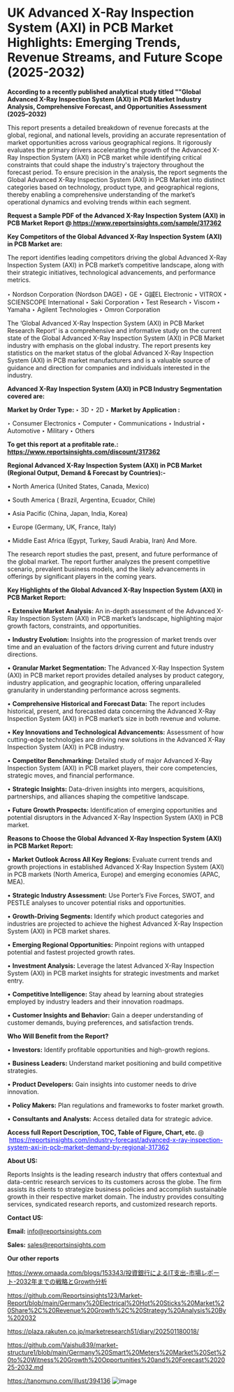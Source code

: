 # UK Advanced X-Ray Inspection System (AXI) in PCB Market Highlights: Emerging Trends, Revenue Streams, and Future Scope (2025-2032)

<strong>According to a recently published analytical study titled ""Global Advanced X-Ray Inspection System (AXI) in PCB Market Industry Analysis, Comprehensive Forecast, and Opportunities Assessment (2025–2032)</strong>

This report presents a detailed breakdown of revenue forecasts at the global, regional, and national levels, providing an accurate representation of market opportunities across various geographical regions. It rigorously evaluates the primary drivers accelerating the growth of the Advanced X-Ray Inspection System (AXI) in PCB market while identifying critical constraints that could shape the industry's trajectory throughout the forecast period. To ensure precision in the analysis, the report segments the Global Advanced X-Ray Inspection System (AXI) in PCB Market into distinct categories based on technology, product type, and geographical regions, thereby enabling a comprehensive understanding of the market’s operational dynamics and evolving trends within each segment.

<strong>Request a Sample PDF of the Advanced X-Ray Inspection System (AXI) in PCB Market Report </strong><strong>@<a href=https://www.reportsinsights.com/sample/317362 style=color:#0000ff;> https://www.reportsinsights.com/sample/317362</a></strong></font>

<strong>Key Competitors of the Global Advanced X-Ray Inspection System (AXI) in PCB Market are:</strong>

The report identifies leading competitors driving the global Advanced X-Ray Inspection System (AXI) in PCB market’s competitive landscape, along with their strategic initiatives, technological advancements, and performance metrics.

‣ Nordson Corporation (Nordson DAGE)
‣ GE
‣ G諴EL Electronic
‣ VITROX
‣ SCIENSCOPE International
‣ Saki Corporation
‣ Test Research
‣ Viscom
‣ Yamaha
‣ Agilent Technologies
‣ Omron Corporation

The ‘Global Advanced X-Ray Inspection System (AXI) in PCB Market Research Report’ is a comprehensive and informative study on the current state of the Global Advanced X-Ray Inspection System (AXI) in PCB Market industry with emphasis on the global industry. The report presents key statistics on the market status of the global Advanced X-Ray Inspection System (AXI) in PCB market manufacturers and is a valuable source of guidance and direction for companies and individuals interested in the industry.

<strong>Advanced X-Ray Inspection System (AXI) in PCB Industry Segmentation covered are:</strong>

<strong>Market by Order Type: </strong>
‣ 3D
‣ 2D
‣ 
<strong>Market by Application :</strong>

‣ Consumer Electronics
‣ Computer
‣ Communications
‣ Industrial
‣ Automotive
‣ Military
‣ Others

<strong>To get this report at a profitable rate.: <a href=https://www.reportsinsights.com/discount/317362 style=color:#0000ff;>https://www.reportsinsights.com/discount/317362</a></strong></font>

<strong>Regional Advanced X-Ray Inspection System (AXI) in PCB Market (Regional Output, Demand &amp; Forecast by Countries):-</strong>

• North America (United States, Canada, Mexico)

• South America ( Brazil, Argentina, Ecuador, Chile)

• Asia Pacific (China, Japan, India, Korea)

• Europe (Germany, UK, France, Italy)

• Middle East Africa (Egypt, Turkey, Saudi Arabia, Iran) And More.

The research report studies the past, present, and future performance of the global market. The report further analyzes the present competitive scenario, prevalent business models, and the likely advancements in offerings by significant players in the coming years.

<strong>Key Highlights of the Global Advanced X-Ray Inspection System (AXI) in PCB Market Report:</strong>

• <strong>Extensive Market Analysis:</strong> An in-depth assessment of the Advanced X-Ray Inspection System (AXI) in PCB market’s landscape, highlighting major growth factors, constraints, and opportunities.

• <strong>Industry Evolution:</strong> Insights into the progression of market trends over time and an evaluation of the factors driving current and future industry directions.

• <strong>Granular Market Segmentation:</strong> The Advanced X-Ray Inspection System (AXI) in PCB market report provides detailed analyses by product category, industry application, and geographic location, offering unparalleled granularity in understanding performance across segments.

• <strong>Comprehensive Historical and Forecast Data:</strong> The report includes historical, present, and forecasted data concerning the Advanced X-Ray Inspection System (AXI) in PCB market’s size in both revenue and volume.

• <strong>Key Innovations and Technological Advancements:</strong> Assessment of how cutting-edge technologies are driving new solutions in the Advanced X-Ray Inspection System (AXI) in PCB industry.

• <strong>Competitor Benchmarking:</strong> Detailed study of major Advanced X-Ray Inspection System (AXI) in PCB market players, their core competencies, strategic moves, and financial performance.

• <strong>Strategic Insights:</strong> Data-driven insights into mergers, acquisitions, partnerships, and alliances shaping the competitive landscape.

• <strong>Future Growth Prospects:</strong> Identification of emerging opportunities and potential disruptors in the Advanced X-Ray Inspection System (AXI) in PCB market.

<strong>Reasons to Choose the Global Advanced X-Ray Inspection System (AXI) in PCB Market Report:</strong>

• <strong>Market Outlook Across All Key Regions:</strong> Evaluate current trends and growth projections in established Advanced X-Ray Inspection System (AXI) in PCB markets (North America, Europe) and emerging economies (APAC, MEA).

• <strong>Strategic Industry Assessment:</strong> Use Porter’s Five Forces, SWOT, and PESTLE analyses to uncover potential risks and opportunities.

• <strong>Growth-Driving Segments:</strong> Identify which product categories and industries are projected to achieve the highest Advanced X-Ray Inspection System (AXI) in PCB market shares.

• <strong>Emerging Regional Opportunities:</strong> Pinpoint regions with untapped potential and fastest projected growth rates.

• <strong>Investment Analysis:</strong> Leverage the latest Advanced X-Ray Inspection System (AXI) in PCB market insights for strategic investments and market entry.

• <strong>Competitive Intelligence:</strong> Stay ahead by learning about strategies employed by industry leaders and their innovation roadmaps.

• <strong>Customer Insights and Behavior:</strong> Gain a deeper understanding of customer demands, buying preferences, and satisfaction trends.

<strong>Who Will Benefit from the Report?</strong>

• <strong>Investors:</strong> Identify profitable opportunities and high-growth regions.

• <strong>Business Leaders:</strong> Understand market positioning and build competitive strategies.

• <strong>Product Developers:</strong> Gain insights into customer needs to drive innovation.

• <strong>Policy Makers:</strong> Plan regulations and frameworks to foster market growth.

• <strong>Consultants and Analysts:</strong> Access detailed data for strategic advice.
</ul>
<strong>Access full Report Description, TOC, Table of Figure, Chart, etc. </strong>@  <a href=https://reportsinsights.com/industry-forecast/advanced-x-ray-inspection-system-axi-in-pcb-market-demand-by-regional-317362 style=color:#0000ff;>https://reportsinsights.com/industry-forecast/advanced-x-ray-inspection-system-axi-in-pcb-market-demand-by-regional-317362</a></font>

<strong><strong>About US</strong>:</strong>

Reports Insights is the leading research industry that offers contextual and data-centric research services to its customers across the globe. The firm assists its clients to strategize business policies and accomplish sustainable growth in their respective market domain. The industry provides consulting services, syndicated research reports, and customized research reports.

<strong>Contact US:</strong>

<p class=""""><b>Email:</b> <a href=mailto:info@reportsinsights.com>info@reportsinsights.com</a></p>
<p class=""""><b>Sales:</b> <a href=mailto:sales@reportsinsights.com>sales@reportsinsights.com</a></p>

<strong>Our other reports</strong>

<a href=https://www.omaada.com/blogs/153343/投資銀行によるIT支出-市場レポート-2032年までの戦略とGrowth分析>https://www.omaada.com/blogs/153343/投資銀行によるIT支出-市場レポート-2032年までの戦略とGrowth分析</a>

<a href=https://github.com/Reportsinsights123/Market-Report/blob/main/Germany%20Electrical%20Hot%20Sticks%20Market%20Share%2C%20Revenue%20Growth%2C%20Strategy%20Analysis%20By%202032>https://github.com/Reportsinsights123/Market-Report/blob/main/Germany%20Electrical%20Hot%20Sticks%20Market%20Share%2C%20Revenue%20Growth%2C%20Strategy%20Analysis%20By%202032</a>

<a href=https://plaza.rakuten.co.jp/marketresearch51/diary/202501180018/>https://plaza.rakuten.co.jp/marketresearch51/diary/202501180018/</a>

<a href=https://github.com/Vaishu839/market-structure1/blob/main/Germany%20Smart%20Meters%20Market%20Set%20to%20Witness%20Growth%20Opportunities%20and%20Forecast%202025-2032.md>https://github.com/Vaishu839/market-structure1/blob/main/Germany%20Smart%20Meters%20Market%20Set%20to%20Witness%20Growth%20Opportunities%20and%20Forecast%202025-2032.md</a>

<a href=https://tanomuno.com/illust/394136>https://tanomuno.com/illust/394136</a>
![image](https://github.com/user-attachments/assets/d2981ba4-58a8-4c21-9018-3eea0797c1b1)

